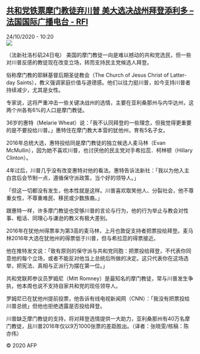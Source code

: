 <!--1603529857000-->
[共和党铁票摩门教徒弃川普 美大选决战州拜登添利多 – 法国国际广播电台 - RFI](http://www.rfi.fr//cn/contenu/20201024-%E5%85%B1%E5%92%8C%E5%85%9A%E9%93%81%E7%A5%A8%E6%91%A9%E9%97%A8%E6%95%99%E5%BE%92%E5%BC%83%E5%B7%9D%E6%99%AE-%E7%BE%8E%E5%A4%A7%E9%80%89%E5%86%B3%E6%88%98%E5%B7%9E%E6%8B%9C%E7%99%BB%E6%B7%BB%E5%88%A9%E5%A4%9A)
------

<div>24/10/2020 - 10:20</div><img src="https://s.rfi.fr/media/display/b50eb604-15d4-11eb-bd1a-005056bf87d6/w:310/p:16x9/int0010b.201024162004.jpg"><div class="t-content__body u-clearfix"><p>（法新社洛杉矶24日电）    美国的摩门教徒一向是难以撼动的共和党选民，但一些对川普反感的教徒现在改变立场，转而支持民主党候选人拜登。</p><p>    俗称摩门教的耶稣基督后期圣徒教会（The Church of Jesus Christ of Latter-day Saints），教义强调家庭价值与道德感。他们以往力挺川普，如今支持川普者持续减少，尤其是女性。</p><p>    专家说，这将严重冲击一些关键决战州的选情，主要在亚利桑那州与内华达州，这两个州各有6%的人口是摩门教徒。</p><p>    36岁的惠特（Melarie Wheat）说：「我不认同拜登的一些理念，但我觉得更重要的是不要投给川普。」惠特住在摩门教大本营的犹他州，育有5名子女。</p><p>    2016年总统大选，惠特投给同是摩门教徒的独立候选人麦马林（Evan McMullin），因为她不喜欢川普，也讨厌他的民主党对手希拉蕊．柯林顿（Hillary Clinton）。</p><p>    4年过后，川普几乎没有改变惠特对他的看法。惠特告诉法新社：「我以为他入主白宫后会节制一点，遵循保守派政策，当个好的领导人。」</p><p>    「但这一切都没有发生，他本性就是这样。川普喜欢取笑他人、分裂社会，他不尊重女性，不尊重难民、移民或少数族裔。」</p><p>    跟惠特一样，许多摩门教徒也受够川普的言论与行为，他的行为举止与教会对性事、粗话、同理心与谦逊的教义有极大差别。</p><p>    2016年在犹他州得票率为第3高的麦马林，上月也敦促支持者把票投给拜登。麦马林2016年大选在犹他州的得票低于川普，但与希拉蕊的得票接近。</p><p>    他在推特发文说：「致有原则的保守派与共和党同胞：把票投给拜登，不代表你同意他的每个立场，或者不能反对他当上总统后所做的决定。这只代表你在这场选举，把宪法、真相与正派行为摆在第一位。」</p><p>    共和党联邦参议员罗姆尼（Mitt Romney）是最知名的摩门教徒，常与川普发生争执，他本周也说不支持自家共和党的现任领导人。</p><p>    罗姆尼已在犹他州提前投票，他告诉有线电视新闻网（CNN）：「我没有把票投给川普总统」但他也拒绝透露是否投给拜登。</p><p>    川普缺乏摩门教徒的支持，将对拜登选情提供一大助力，亚利桑那州有40万名摩门教徒，且川普2016年仅以9万1000张票的差距胜出。（译者：张晓雯/核稿：陈亦伟）</p><p class="t-copyright">© 2020 AFP</p>        </div>
